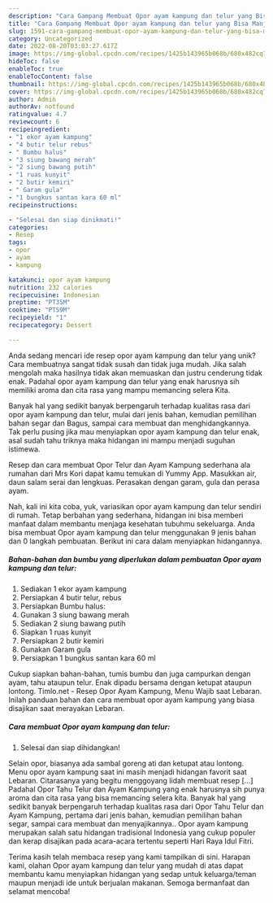 ```yaml
---
description: "Cara Gampang Membuat Opor ayam kampung dan telur yang Bisa Manjain Lidah"
title: "Cara Gampang Membuat Opor ayam kampung dan telur yang Bisa Manjain Lidah"
slug: 1591-cara-gampang-membuat-opor-ayam-kampung-dan-telur-yang-bisa-manjain-lidah
category: Uncategorized
date: 2022-08-20T03:03:27.617Z
image: https://img-global.cpcdn.com/recipes/1425b143965b068b/680x482cq70/opor-ayam-kampung-dan-telur-foto-resep-utama.jpg
hideToc: false
enableToc: true
enableTocContent: false
thumbnail: https://img-global.cpcdn.com/recipes/1425b143965b068b/680x482cq70/opor-ayam-kampung-dan-telur-foto-resep-utama.jpg
cover: https://img-global.cpcdn.com/recipes/1425b143965b068b/680x482cq70/opor-ayam-kampung-dan-telur-foto-resep-utama.jpg
author: Admin
authorAv: notfound
ratingvalue: 4.7
reviewcount: 6
recipeingredient:
- "1 ekor ayam kampung"
- "4 butir telur rebus"
- " Bumbu halus"
- "3 siung bawang merah"
- "2 siung bawang putih"
- "1 ruas kunyit"
- "2 butir kemiri"
- " Garam gula"
- "1 bungkus santan kara 60 ml"
recipeinstructions:

- "Selesai dan siap dinikmati!"
categories:
- Resep
tags:
- opor
- ayam
- kampung

katakunci: opor ayam kampung 
nutrition: 232 calories
recipecuisine: Indonesian
preptime: "PT35M"
cooktime: "PT59M"
recipeyield: "1"
recipecategory: Dessert

---
```





Anda sedang mencari ide resep opor ayam kampung dan telur yang unik? Cara membuatnya sangat tidak susah dan tidak juga mudah. Jika salah mengolah maka hasilnya tidak akan memuaskan dan justru cenderung tidak enak. Padahal opor ayam kampung dan telur yang enak harusnya sih memiliki aroma dan cita rasa yang mampu memancing selera Kita.





Banyak hal yang sedikit banyak berpengaruh terhadap kualitas rasa dari opor ayam kampung dan telur, mulai dari jenis bahan, kemudian pemilihan bahan segar dan Bagus, sampai cara membuat dan menghidangkannya. Tak perlu pusing jika mau menyiapkan opor ayam kampung dan telur enak,      asal sudah tahu triknya maka hidangan ini mampu menjadi suguhan istimewa.














Resep dan cara membuat Opor Telur dan Ayam Kampung sederhana ala rumahan dari Mrs Kori dapat kamu temukan di Yummy App. Masukkan air, daun salam serai dan lengkuas. Perasakan dengan garam, gula dan perasa ayam.






Nah, kali ini kita coba, yuk, variasikan opor ayam kampung dan telur sendiri di rumah. Tetap berbahan yang sederhana, hidangan ini bisa memberi manfaat dalam membantu menjaga kesehatan tubuhmu sekeluarga. Anda bisa membuat Opor ayam kampung dan telur menggunakan 9 jenis bahan dan 0 langkah pembuatan. Berikut ini cara dalam menyiapkan hidangannya.

<!--inarticleads1-->

##### Bahan-bahan dan bumbu yang diperlukan dalam pembuatan Opor ayam kampung dan telur:

1. Sediakan 1 ekor ayam kampung
1. Persiapkan 4 butir telur, rebus
1. Persiapkan  Bumbu halus:
1. Gunakan 3 siung bawang merah
1. Sediakan 2 siung bawang putih
1. Siapkan 1 ruas kunyit
1. Persiapkan 2 butir kemiri
1. Gunakan  Garam gula
1. Persiapkan 1 bungkus santan kara 60 ml


Cukup siapkan bahan-bahan, tumis bumbu dan juga campurkan dengan ayam, tahu ataupun telur. Enak dipadu bersama dengan ketupat ataupun lontong. Timlo.net - Resep Opor Ayam Kampung, Menu Wajib saat Lebaran. Inilah panduan bahan dan cara membuat opor ayam kampung yang biasa disajikan saat merayakan Lebaran. 

<!--inarticleads2-->

##### Cara membuat Opor ayam kampung dan telur:


1. Selesai dan siap dihidangkan!

Selain opor, biasanya ada sambal goreng ati dan ketupat atau lontong. Menu opor ayam kampung saat ini masih menjadi hidangan favorit saat Lebaran. Citarasanya yang begitu menggoyang lidah membuat resep […] Padahal Opor Tahu Telur dan Ayam Kampung yang enak harusnya sih punya aroma dan cita rasa yang bisa memancing selera kita. Banyak hal yang sedikit banyak berpengaruh terhadap kualitas rasa dari Opor Tahu Telur dan Ayam Kampung, pertama dari jenis bahan, kemudian pemilihan bahan segar, sampai cara membuat dan menyajikannya.. Opor ayam kampung merupakan salah satu hidangan tradisional Indonesia yang cukup populer dan kerap disajikan pada acara-acara tertentu seperti Hari Raya Idul Fitri. 

Terima kasih telah membaca resep yang kami tampilkan di sini. Harapan kami, olahan Opor ayam kampung dan telur yang mudah di atas dapat membantu kamu menyiapkan hidangan yang sedap untuk keluarga/teman maupun menjadi ide untuk berjualan makanan. Semoga bermanfaat dan selamat mencoba!
